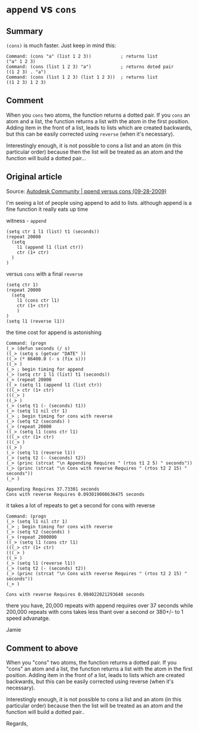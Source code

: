 # `append` vs `cons`

## Summary

`(cons)` is much faster.
Just keep in mind this:
```autolisp
Command: (cons "a" (list 1 2 3))           ; returns list
("a" 1 2 3)
Command: (cons (list 1 2 3) "a")           ; returns doted pair
((1 2 3) . "a")
Command: (cons (list 1 2 3) (list 1 2 3))  ; returns list
((1 2 3) 1 2 3)
```

## Comment

When you `cons` two atoms, the function returns a dotted pair. If you `cons` an atom and a list, the function returns a list with the atom in the first position. Adding item in the front of a list, leads to lists which are created backwards, but this can be easily corrected using `reverse` (when it's necessary).

Interestingly enough, it is not possible to cons a list and an atom (in this particular order) because then the list will be treated as an atom and the function will build a dotted pair...

## Original article
Source: [Autodesk Community | ppend versus cons (09-28-2009)](https://forums.autodesk.com/t5/visual-lisp-autolisp-and-general/append-versus-cons/td-p/2563384)

I'm seeing a lot of people using append to add to lists. although append is a fine function it really eats up time

witness - `append`

```autolisp
(setq ctr 1 l1 (list) t1 (seconds))
(repeat 20000
  (setq
    l1 (append l1 (list ctr))
    ctr (1+ ctr)
  )
)
```

versus `cons` with a final `reverse`

```autolisp
(setq ctr 1)
(repeat 20000
  (setq
    l1 (cons ctr l1)
    ctr (1+ ctr)
    )
)
(setq l1 (reverse l1))
```

the time cost for append is astonishing
```autolisp
Command: (progn
(_> (defun seconds (/ s)
((_> (setq s (getvar "DATE" ))
((_> (* 86400.0 (- s (fix s)))
((_> )
(_> ; begin timing for append
(_> (setq ctr 1 l1 (list) t1 (seconds))
(_> (repeat 20000
((_> (setq l1 (append l1 (list ctr))
(((_> ctr (1+ ctr)
(((_> )
((_> )
(_> (setq t1 (- (seconds) t1))
(_> (setq l1 nil ctr 1)
(_> ; begin timing for cons with reverse
(_> (setq t2 (seconds) )
(_> (repeat 20000
((_> (setq l1 (cons ctr l1)
(((_> ctr (1+ ctr)
(((_> )
((_> )
(_> (setq l1 (reverse l1))
(_> (setq t2 (- (seconds) t2))
(_> (princ (strcat "\n Appending Requires " (rtos t1 2 5) " seconds"))
(_> (princ (strcat "\n Cons with reverse Requires " (rtos t2 2 15) "
seconds"))
(_> )

Appending Requires 37.73301 seconds
Cons with reverse Requires 0.093019008636475 seconds
```
it takes a lot of repeats to get a second for cons with reverse
```autolisp
Command: (progn
(_> (setq l1 nil ctr 1)
(_> ; begin timing for cons with reverse
(_> (setq t2 (seconds) )
(_> (repeat 2000000
((_> (setq l1 (cons ctr l1)
(((_> ctr (1+ ctr)
(((_> )
((_> )
(_> (setq l1 (reverse l1))
(_> (setq t2 (- (seconds) t2))
(_> (princ (strcat "\n Cons with reverse Requires " (rtos t2 2 15) "
seconds"))
(_> )

Cons with reverse Requires 0.984022021293640 seconds
```
there you have, 20,000 repeats with append requires over 37 seconds while
200,000 repeats with cons takes less thant over a second or 380+/- to 1
speed advanatge.

Jamie

## Comment to above

When you "cons" two atoms, the function returns a dotted pair. If you "cons"
an atom and a list, the function returns a list with the atom in the first
position. Adding item in the front of a list, leads to lists which are
created backwards, but this can be easily corrected using reverse (when it's
necessary).

Interestingly enough, it is not possible to cons a list and an atom (in this
particular order) because then the list will be treated as an atom and the
function will build a dotted pair..

Regards,
